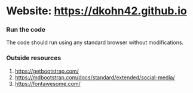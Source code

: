 # Website: https://dkohn42.github.io
### Run the code
The code should run using any standard browser without modifications.
### Outside resources
1. https://getbootstrap.com/
2. https://mdbootstrap.com/docs/standard/extended/social-media/
3. https://fontawesome.com/
